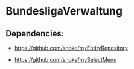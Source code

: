 # BundesligaVerwaltung


## Dependencies:


* https://github.com/snoke/myEntityRepository

* https://github.com/snoke/mySelectMenu

